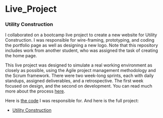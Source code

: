 # Live_Project
### Utility Construction

I collaborated on a bootcamp live project to create a new website for Utility Construction.  I was responsible for wire-framing, prototyping, and coding the portfolio page as well as designing a new logo. Note that this repository includes work from another student, who was assigned the task of creating the home page.

This live project was designed to simulate a real working environment as closely as possible, using the Agile project management methodology and the Scrum framework. There were two week-long sprints, each with daily standups, assigned deliverables, and a retrospective. The first week focused on design, and the second on development. You can read much more about the process [here](https://www.robcorpuz.design/project/balancing-tradition-and-innovation-in-a-construction-website-design).

Here is [the code]() I was responsible for.  And here is the full project:

* [Utility Construction](https://github.com/corpuzrob/Live_Project/tree/trunk/Utility_Construction)

